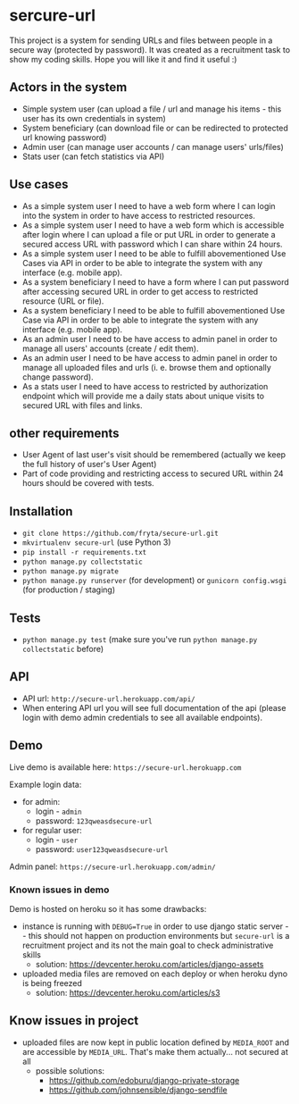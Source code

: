 # sercure-url
This project is a system for sending URLs and files between people in a secure way (protected by password).
It was created as a recruitment task to show my coding skills. 
Hope you will like it and find it useful :)

## Actors in the system
* Simple system user (can upload a file / url and manage his items - this user has its own credentials in system)
* System beneficiary (can download file or can be redirected to protected url knowing password)
* Admin user (can manage user accounts / can manage users' urls/files)
* Stats user (can fetch statistics via API)

## Use cases
* As a simple system user I need to have a web form where I can login into the system in order to have access to restricted resources.
* As a simple system user I need to have a web form which is accessible after login where I can upload a file or put URL in order to generate a secured access URL with password which I can share within 24 hours.
* As a simple system user I need to be able to fulfill abovementioned Use Cases via API in order to be able to integrate the system with any interface (e.g. mobile app).  
* As a system beneficiary I need to have a form where I can put password after accessing secured URL in order to get access to restricted resource (URL or file).
* As a system beneficiary I need to be able to fulfill abovementioned Use Case via API in order to be able to integrate the system with any interface (e.g. mobile app).
* As an admin user I need to be have access to admin panel in order to manage all users' accounts (create / edit them).
* As an admin user I need to be have access to admin panel in order to manage all uploaded files and urls (i. e. browse them and optionally change password).
* As a stats user I need to have access to restricted by authorization endpoint which will provide me a daily stats about unique visits to secured URL with files and links. 

## other requirements
* User Agent of last user's visit should be remembered (actually we keep the full history of user's User Agent)
* Part of code providing and restricting access to secured URL within 24 hours should be covered with tests.

## Installation
* `git clone https://github.com/fryta/secure-url.git`
* `mkvirtualenv secure-url` (use Python 3)
* `pip install -r requirements.txt`
* `python manage.py collectstatic`
* `python manage.py migrate`
* `python manage.py runserver` (for development) or `gunicorn config.wsgi` (for production / staging)

## Tests
* `python manage.py test` (make sure you've run `python manage.py collectstatic` before)

## API
* API url: `http://secure-url.herokuapp.com/api/`
* When entering API url you will see full documentation of the api (please login with demo admin credentials to see
all available endpoints). 

## Demo
Live demo is available here: `https://secure-url.herokuapp.com`

Example login data:

* for admin: 
    * login - `admin`
    * password: `123qweasdsecure-url`
* for regular user: 
    * login - `user`
    * password: `user123qweasdsecure-url`

Admin panel: `https://secure-url.herokuapp.com/admin/`

### Known issues in demo
Demo is hosted on heroku so it has some drawbacks:

* instance is running with `DEBUG=True` in order to use django static server -- this should not happen on production 
  environments but `secure-url` is a recruitment project and its not the main goal to check administrative skills
    * solution: https://devcenter.heroku.com/articles/django-assets
* uploaded media files are removed on each deploy or when heroku dyno is being freezed
    * solution: https://devcenter.heroku.com/articles/s3

## Know issues in project
 * uploaded files are now kept in public location defined by `MEDIA_ROOT` and are accessible by `MEDIA_URL`. 
   That's make them actually... not secured at all
    * possible solutions:
        * https://github.com/edoburu/django-private-storage
        * https://github.com/johnsensible/django-sendfile

